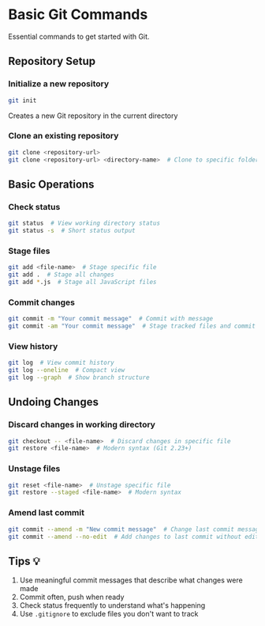 # Basic Git Commands

Essential commands to get started with Git.

## Repository Setup

### Initialize a new repository
```bash
git init
```
Creates a new Git repository in the current directory

### Clone an existing repository
```bash
git clone <repository-url>
git clone <repository-url> <directory-name>  # Clone to specific folder
```

## Basic Operations

### Check status
```bash
git status  # View working directory status
git status -s  # Short status output
```

### Stage files
```bash
git add <file-name>  # Stage specific file
git add .  # Stage all changes
git add *.js  # Stage all JavaScript files
```

### Commit changes
```bash
git commit -m "Your commit message"  # Commit with message
git commit -am "Your commit message"  # Stage tracked files and commit
```

### View history
```bash
git log  # View commit history
git log --oneline  # Compact view
git log --graph  # Show branch structure
```

## Undoing Changes

### Discard changes in working directory
```bash
git checkout -- <file-name>  # Discard changes in specific file
git restore <file-name>  # Modern syntax (Git 2.23+)
```

### Unstage files
```bash
git reset <file-name>  # Unstage specific file
git restore --staged <file-name>  # Modern syntax
```

### Amend last commit
```bash
git commit --amend -m "New commit message"  # Change last commit message
git commit --amend --no-edit  # Add changes to last commit without editing message
```

## Tips 💡

1. Use meaningful commit messages that describe what changes were made
2. Commit often, push when ready
3. Check status frequently to understand what's happening
4. Use `.gitignore` to exclude files you don't want to track